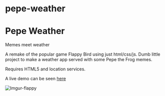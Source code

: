 # pepe-weather

# Pepe Weather
Memes meet weather

A remake of the popular game Flappy Bird using just html/css/js.
Dumb little project to make a weather app served with some Pepe the Frog memes.

Requires HTML5 and location services.

A live demo can be seen [here](http://sergiopalooza.com/pepe-weather)

![Imgur-flappy](http://imgur.com/sOcMz4w)